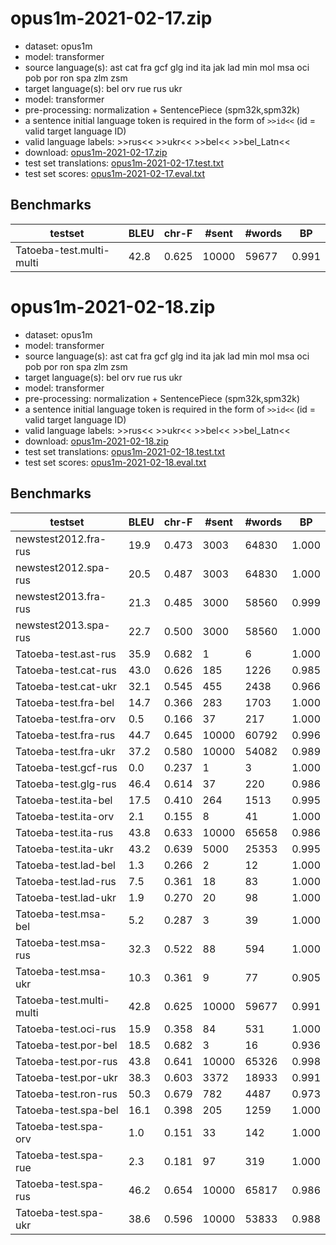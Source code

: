 # opus1m-2021-02-17.zip

* dataset: opus1m
* model: transformer
* source language(s): ast cat fra gcf glg ind ita jak lad min mol msa oci pob por ron spa zlm zsm
* target language(s): bel orv rue rus ukr
* model: transformer
* pre-processing: normalization + SentencePiece (spm32k,spm32k)
* a sentence initial language token is required in the form of `>>id<<` (id = valid target language ID)
* valid language labels: >>rus<< >>ukr<< >>bel<< >>bel_Latn<<
* download: [opus1m-2021-02-17.zip](https://object.pouta.csc.fi/Tatoeba-MT-models/roa-zle/opus1m-2021-02-17.zip)
* test set translations: [opus1m-2021-02-17.test.txt](https://object.pouta.csc.fi/Tatoeba-MT-models/roa-zle/opus1m-2021-02-17.test.txt)
* test set scores: [opus1m-2021-02-17.eval.txt](https://object.pouta.csc.fi/Tatoeba-MT-models/roa-zle/opus1m-2021-02-17.eval.txt)

## Benchmarks

| testset | BLEU  | chr-F | #sent | #words | BP |
|---------|-------|-------|-------|--------|----|
| Tatoeba-test.multi-multi 	| 42.8 	| 0.625 	| 10000 	| 59677 	| 0.991 |

# opus1m-2021-02-18.zip

* dataset: opus1m
* model: transformer
* source language(s): ast cat fra gcf glg ind ita jak lad min mol msa oci pob por ron spa zlm zsm
* target language(s): bel orv rue rus ukr
* model: transformer
* pre-processing: normalization + SentencePiece (spm32k,spm32k)
* a sentence initial language token is required in the form of `>>id<<` (id = valid target language ID)
* valid language labels: >>rus<< >>ukr<< >>bel<< >>bel_Latn<<
* download: [opus1m-2021-02-18.zip](https://object.pouta.csc.fi/Tatoeba-MT-models/roa-zle/opus1m-2021-02-18.zip)
* test set translations: [opus1m-2021-02-18.test.txt](https://object.pouta.csc.fi/Tatoeba-MT-models/roa-zle/opus1m-2021-02-18.test.txt)
* test set scores: [opus1m-2021-02-18.eval.txt](https://object.pouta.csc.fi/Tatoeba-MT-models/roa-zle/opus1m-2021-02-18.eval.txt)

## Benchmarks

| testset | BLEU  | chr-F | #sent | #words | BP |
|---------|-------|-------|-------|--------|----|
| newstest2012.fra-rus 	| 19.9 	| 0.473 	| 3003 	| 64830 	| 1.000 |
| newstest2012.spa-rus 	| 20.5 	| 0.487 	| 3003 	| 64830 	| 1.000 |
| newstest2013.fra-rus 	| 21.3 	| 0.485 	| 3000 	| 58560 	| 0.999 |
| newstest2013.spa-rus 	| 22.7 	| 0.500 	| 3000 	| 58560 	| 1.000 |
| Tatoeba-test.ast-rus 	| 35.9 	| 0.682 	| 1 	| 6 	| 1.000 |
| Tatoeba-test.cat-rus 	| 43.0 	| 0.626 	| 185 	| 1226 	| 0.985 |
| Tatoeba-test.cat-ukr 	| 32.1 	| 0.545 	| 455 	| 2438 	| 0.966 |
| Tatoeba-test.fra-bel 	| 14.7 	| 0.366 	| 283 	| 1703 	| 1.000 |
| Tatoeba-test.fra-orv 	| 0.5 	| 0.166 	| 37 	| 217 	| 1.000 |
| Tatoeba-test.fra-rus 	| 44.7 	| 0.645 	| 10000 	| 60792 	| 0.996 |
| Tatoeba-test.fra-ukr 	| 37.2 	| 0.580 	| 10000 	| 54082 	| 0.989 |
| Tatoeba-test.gcf-rus 	| 0.0 	| 0.237 	| 1 	| 3 	| 1.000 |
| Tatoeba-test.glg-rus 	| 46.4 	| 0.614 	| 37 	| 220 	| 0.986 |
| Tatoeba-test.ita-bel 	| 17.5 	| 0.410 	| 264 	| 1513 	| 0.995 |
| Tatoeba-test.ita-orv 	| 2.1 	| 0.155 	| 8 	| 41 	| 1.000 |
| Tatoeba-test.ita-rus 	| 43.8 	| 0.633 	| 10000 	| 65658 	| 0.986 |
| Tatoeba-test.ita-ukr 	| 43.2 	| 0.639 	| 5000 	| 25353 	| 0.995 |
| Tatoeba-test.lad-bel 	| 1.3 	| 0.266 	| 2 	| 12 	| 1.000 |
| Tatoeba-test.lad-rus 	| 7.5 	| 0.361 	| 18 	| 83 	| 1.000 |
| Tatoeba-test.lad-ukr 	| 1.9 	| 0.270 	| 20 	| 98 	| 1.000 |
| Tatoeba-test.msa-bel 	| 5.2 	| 0.287 	| 3 	| 39 	| 1.000 |
| Tatoeba-test.msa-rus 	| 32.3 	| 0.522 	| 88 	| 594 	| 1.000 |
| Tatoeba-test.msa-ukr 	| 10.3 	| 0.361 	| 9 	| 77 	| 0.905 |
| Tatoeba-test.multi-multi 	| 42.8 	| 0.625 	| 10000 	| 59677 	| 0.991 |
| Tatoeba-test.oci-rus 	| 15.9 	| 0.358 	| 84 	| 531 	| 1.000 |
| Tatoeba-test.por-bel 	| 18.5 	| 0.682 	| 3 	| 16 	| 0.936 |
| Tatoeba-test.por-rus 	| 43.8 	| 0.641 	| 10000 	| 65326 	| 0.998 |
| Tatoeba-test.por-ukr 	| 38.3 	| 0.603 	| 3372 	| 18933 	| 0.991 |
| Tatoeba-test.ron-rus 	| 50.3 	| 0.679 	| 782 	| 4487 	| 0.973 |
| Tatoeba-test.spa-bel 	| 16.1 	| 0.398 	| 205 	| 1259 	| 1.000 |
| Tatoeba-test.spa-orv 	| 1.0 	| 0.151 	| 33 	| 142 	| 1.000 |
| Tatoeba-test.spa-rue 	| 2.3 	| 0.181 	| 97 	| 319 	| 1.000 |
| Tatoeba-test.spa-rus 	| 46.2 	| 0.654 	| 10000 	| 65817 	| 0.986 |
| Tatoeba-test.spa-ukr 	| 38.6 	| 0.596 	| 10000 	| 53833 	| 0.988 |


